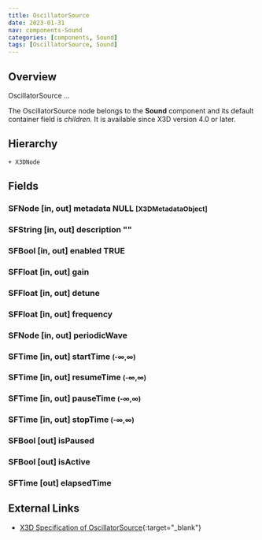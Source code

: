 ```yaml
---
title: OscillatorSource
date: 2023-01-31
nav: components-Sound
categories: [components, Sound]
tags: [OscillatorSource, Sound]
---
```

<style>
.post h3 {
   word-spacing: 0.2em;
}
</style>

## Overview

OscillatorSource ...

The OscillatorSource node belongs to the **Sound** component and its default container field is *children.* It is available since X3D version 4.0 or later.

## Hierarchy

```
+ X3DNode
```

## Fields

### SFNode [in, out] **metadata** NULL <small>[X3DMetadataObject]</small>

### SFString [in, out] **description** ""

### SFBool [in, out] **enabled** TRUE

### SFFloat [in, out] **gain** <small></small>

### SFFloat [in, out] **detune** <small></small>

### SFFloat [in, out] **frequency** <small></small>

### SFNode [in, out] **periodicWave** <small></small>

### SFTime [in, out] **startTime** <small>(-∞,∞)</small>

### SFTime [in, out] **resumeTime** <small>(-∞,∞)</small>

### SFTime [in, out] **pauseTime** <small>(-∞,∞)</small>

### SFTime [in, out] **stopTime** <small>(-∞,∞)</small>

### SFBool [out] **isPaused**

### SFBool [out] **isActive**

### SFTime [out] **elapsedTime**

## External Links

- [X3D Specification of OscillatorSource](https://www.web3d.org/documents/specifications/19775-1/V4.0/Part01/components/sound.html#OscillatorSource){:target="_blank"}
